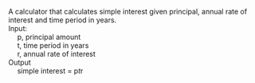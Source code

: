 A calculator that calculates simple interest given principal, annual rate of interest and time period in years.  
Input:  
 &emsp; p, principal amount  
 &emsp; t, time period in years  
 &emsp; r, annual rate of interest  
Output   
 &emsp; simple interest = p*t*r  
